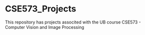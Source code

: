 # CSE573_Projects
This repository has projects associted with the UB course CSE573 - Computer Vision and Image Processing
